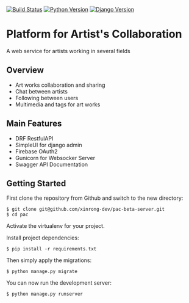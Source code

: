 [![Build Status](https://img.shields.io/circleci/build/bb/metalgear121/pac-client?token=3dee960889ae341ab0a6b5a333b481d1f0426866)](https://circleci.com/bb/metalgear121/pac-server)
[![Python Version](https://img.shields.io/badge/Python-v3.7.5-blue)](https://www.python.org)
[![Django Version](https://img.shields.io/badge/Django-v3.1.2-blue)](https://www.djangoproject.com)

# Platform for Artist's Collaboration
A web service for artists working in several fields

## Overview

- Art works collaboration and sharing
- Chat between artists
- Following between users
- Multimedia and tags for art works

## Main Features

- DRF RestfulAPI 
- SimpleUI for django admin
- Firebase OAuth2
- Gunicorn for Websocker Server
- Swagger API Documentation

## Getting Started

First clone the repository from Github and switch to the new directory:

    $ git clone git@github.com/xinrong-dev/pac-beta-server.git
    $ cd pac
    
Activate the virtualenv for your project.
    
Install project dependencies:

    $ pip install -r requirements.txt
    
    
Then simply apply the migrations:

    $ python manage.py migrate
    

You can now run the development server:

    $ python manage.py runserver